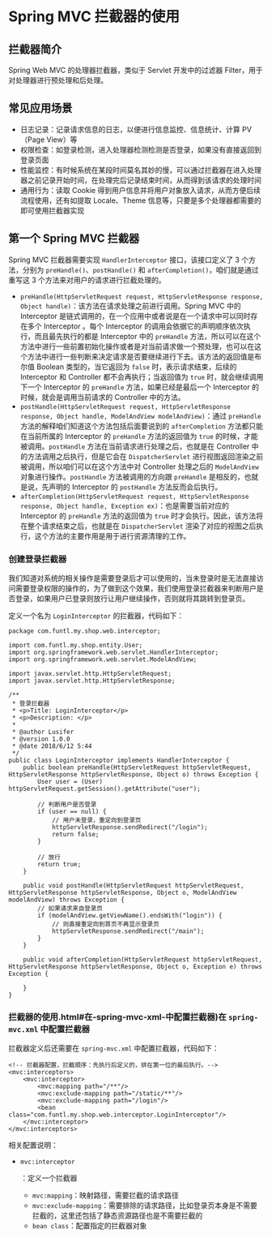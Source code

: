 # Spring MVC 拦截器的使用

## 拦截器简介

Spring Web MVC 的处理器拦截器，类似于 Servlet 开发中的过滤器 Filter，用于对处理器进行预处理和后处理。

## 常见应用场景

- 日志记录：记录请求信息的日志，以便进行信息监控、信息统计、计算 PV（Page View）等
- 权限检查：如登录检测，进入处理器检测检测是否登录，如果没有直接返回到登录页面
- 性能监控：有时候系统在某段时间莫名其妙的慢，可以通过拦截器在进入处理器之前记录开始时间，在处理完后记录结束时间，从而得到该请求的处理时间
- 通用行为：读取 Cookie 得到用户信息并将用户对象放入请求，从而方便后续流程使用，还有如提取 Locale、Theme 信息等，只要是多个处理器都需要的即可使用拦截器实现

## 第一个 Spring MVC 拦截器

Spring MVC 拦截器需要实现 `HandlerInterceptor` 接口，该接口定义了 3 个方法，分别为 `preHandle()`、`postHandle()` 和 `afterCompletion()`，咱们就是通过重写这 3 个方法来对用户的请求进行拦截处理的。

- `preHandle(HttpServletRequest request, HttpServletResponse response, Object handle)`：该方法在请求处理之前进行调用。Spring MVC 中的 Interceptor 是链式调用的，在一个应用中或者说是在一个请求中可以同时存在多个 Interceptor 。每个 Interceptor 的调用会依据它的声明顺序依次执行，而且最先执行的都是 Interceptor 中的 `preHandle` 方法，所以可以在这个方法中进行一些前置初始化操作或者是对当前请求做一个预处理，也可以在这个方法中进行一些判断来决定请求是否要继续进行下去。该方法的返回值是布尔值 Boolean 类型的，当它返回为 `false` 时，表示请求结束，后续的 Interceptor 和 Controller 都不会再执行；当返回值为 `true` 时，就会继续调用下一个 Interceptor 的 `preHandle` 方法，如果已经是最后一个 Interceptor 的时候，就会是调用当前请求的 Controller 中的方法。
- `postHandle(HttpServletRequest request, HttpServletResponse response, Object handle, ModelAndView modelAndView)`：通过 `preHandle` 方法的解释咱们知道这个方法包括后面要说到的 `afterCompletion` 方法都只能在当前所属的 Interceptor 的 `preHandle` 方法的返回值为 `true` 的时候，才能被调用。`postHandle` 方法在当前请求进行处理之后，也就是在 Controller 中的方法调用之后执行，但是它会在 `DispatcherServlet` 进行视图返回渲染之前被调用，所以咱们可以在这个方法中对 Controller 处理之后的 `ModelAndView` 对象进行操作。`postHandle` 方法被调用的方向跟 `preHandle` 是相反的，也就是说，先声明的 Interceptor 的 `postHandle` 方法反而会后执行。
- `afterCompletion(HttpServletRequest request, HttpServletResponse response, Object handle, Exception ex)`：也是需要当前对应的 Interceptor 的 `preHandle` 方法的返回值为 `true` 时才会执行。因此，该方法将在整个请求结束之后，也就是在 `DispatcherServlet` 渲染了对应的视图之后执行，这个方法的主要作用是用于进行资源清理的工作。

### 创建登录拦截器

我们知道对系统的相关操作是需要登录后才可以使用的，当未登录时是无法直接访问需要登录权限的操作的，为了做到这个效果，我们使用登录拦截器来判断用户是否登录，如果用户已登录则放行让用户继续操作，否则就将其跳转到登录页。

定义一个名为 `LoginInterceptor` 的拦截器，代码如下：

```text
package com.funtl.my.shop.web.interceptor;

import com.funtl.my.shop.entity.User;
import org.springframework.web.servlet.HandlerInterceptor;
import org.springframework.web.servlet.ModelAndView;

import javax.servlet.http.HttpServletRequest;
import javax.servlet.http.HttpServletResponse;

/**
 * 登录拦截器
 * <p>Title: LoginInterceptor</p>
 * <p>Description: </p>
 *
 * @author Lusifer
 * @version 1.0.0
 * @date 2018/6/12 5:44
 */
public class LoginInterceptor implements HandlerInterceptor {
    public boolean preHandle(HttpServletRequest httpServletRequest, HttpServletResponse httpServletResponse, Object o) throws Exception {
        User user = (User) httpServletRequest.getSession().getAttribute("user");

        // 判断用户是否登录
        if (user == null) {
            // 用户未登录，重定向到登录页
            httpServletResponse.sendRedirect("/login");
            return false;
        }

        // 放行
        return true;
    }

    public void postHandle(HttpServletRequest httpServletRequest, HttpServletResponse httpServletResponse, Object o, ModelAndView modelAndView) throws Exception {
        // 如果请求来自登录页
        if (modelAndView.getViewName().endsWith("login")) {
            // 则直接重定向到首页不再显示登录页
            httpServletResponse.sendRedirect("/main");
        }
    }

    public void afterCompletion(HttpServletRequest httpServletRequest, HttpServletResponse httpServletResponse, Object o, Exception e) throws Exception {

    }
}
```

### 拦截器的使用.html#在-spring-mvc-xml-中配置拦截器)在 `spring-mvc.xml` 中配置拦截器

拦截器定义后还需要在 `spring-mvc.xml` 中配置拦截器，代码如下：

```text
<!-- 拦截器配置，拦截顺序：先执行后定义的，排在第一位的最后执行。-->
<mvc:interceptors>
    <mvc:interceptor>
        <mvc:mapping path="/**"/>
        <mvc:exclude-mapping path="/static/**"/>
        <mvc:exclude-mapping path="/login"/>
        <bean class="com.funtl.my.shop.web.interceptor.LoginInterceptor"/>
    </mvc:interceptor>
</mvc:interceptors>
```

相关配置说明：

- ```
  mvc:interceptor
  ```

  ：定义一个拦截器

  - `mvc:mapping`：映射路径，需要拦截的请求路径
  - `mvc:exclude-mapping`：需要排除的请求路径，比如登录页本身是不需要拦截的，这里还包括了静态资源路径也是不需要拦截的
  - `bean class`：配置指定的拦截器对象